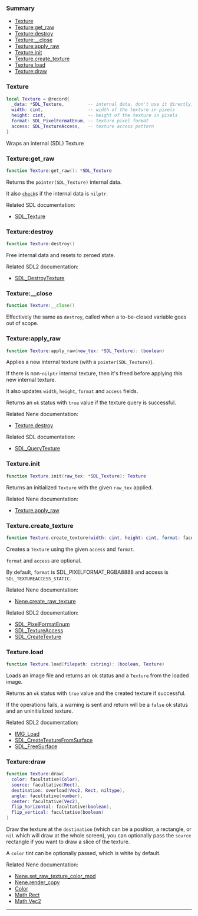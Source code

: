 ### Summary
* [Texture](#texture)
* [Texture:get_raw](#textureget_raw)
* [Texture:destroy](#texturedestroy)
* [Texture:__close](#texture__close)
* [Texture:apply_raw](#textureapply_raw)
* [Texture.init](#textureinit)
* [Texture.create_texture](#texturecreate_texture)
* [Texture.load](#textureload)
* [Texture:draw](#texturedraw)

### Texture

```lua
local Texture = @record{
  _data: *SDL_Texture,         -- internal data, don't use it directly, use methods instead
  width: cint,                 -- width of the texture in pixels
  height: cint,                -- height of the texture in pixels
  format: SDL_PixelFormatEnum, -- texture pixel format
  access: SDL_TextureAccess,   -- texture access pattern
}
```

Wraps an internal (SDL) Texture

### Texture:get_raw

```lua
function Texture:get_raw(): *SDL_Texture
```

Returns the `pointer(SDL_Texture)` internal data.

It also [`check`](https://nelua.io/libraries/#check)s if the internal data is `nilptr`.

Related SDL documentation:
* [SDL_Texture](https://wiki.libsdl.org/SDL_Texture)

### Texture:destroy

```lua
function Texture:destroy()
```

Free internal data and resets to zeroed state.

Related SDL2 documentation:
* [SDL_DestroyTexture](https://wiki.libsdl.org/SDL_DestroyTexture)

### Texture:__close

```lua
function Texture:__close()
```

Effectively the same as `destroy`, called when a to-be-closed variable goes out of scope.

### Texture:apply_raw

```lua
function Texture:apply_raw(new_tex: *SDL_Texture): (boolean)
```

Applies a new internal texture (with a `pointer(SDL_Texture)`).

If there is non-`nilptr` internal texture, then it's freed before applying this new internal texture.

It also updates `width`, `height`, `format` and `access` fields.

Returns an `ok` status with `true` value if the texture query is successful.

Related Nene documentation:
* [Texture.destroy](#texturedestroy)

Related SDL documentation:
* [SDL_QueryTexture](https://wiki.libsdl.org/SDL_QueryTexture)

### Texture.init

```lua
function Texture.init(raw_tex: *SDL_Texture): Texture
```

Returns an initialized `Texture` with the given `raw_tex` applied.

Related Nene documentation:
* [Texture.apply_raw](#textureapply_raw)

### Texture.create_texture

```lua
function Texture.create_texture(width: cint, height: cint, format: facultative(SDL_PixelFormatEnum), access: facultative(SDL_TextureAccess)): (boolean, Texture)
```

Creates a `Texture` using the given `access` and `format`.

`format` and `access` are optional.

By default, `format` is SDL_PIXELFORMAT_RGBA8888 and access is `SDL_TEXTUREACCESS_STATIC`.

Related Nene documentation:
* [Nene.create_raw_texture](init.md#nenecreate_raw_texture)

Related SDL2 documentation:
* [SDL_PixelFormatEnum](https://wiki.libsdl.org/SDL_PixelFormatEnum)
* [SDL_TextureAccess](https://wiki.libsdl.org/SDL_TextureAccess)
* [SDL_CreateTexture](https://wiki.libsdl.org/SDL_CreateTexture)

### Texture.load

```lua
function Texture.load(filepath: cstring): (boolean, Texture)
```

Loads an image file and returns an ok status and a `Texture` from the loaded image.

Returns an `ok` status with `true` value and the created texture if successful.

If the operations fails, a warning is sent and return will be a `false` ok status and an uninitialized texture.

Related SDL2 documentation:
* [IMG_Load](https://www.libsdl.org/projects/SDL_image/docs/SDL_image_11.html)
* [SDL_CreateTextureFromSurface](https://wiki.libsdl.org/SDL_CreateTextureFromSurface)
* [SDL_FreeSurface](https://wiki.libsdl.org/SDL_FreeSurface)

### Texture:draw

```lua
function Texture:draw(
  color: facultative(Color),
  source: facultative(Rect),
  destination: overload(Vec2, Rect, niltype),
  angle: facultative(number),
  center: facultative(Vec2),
  flip_horizontal: facultative(boolean),
  flip_vertical: facultative(boolean)
)
```

Draw the texture at the `destination` (which can be a position, a rectangle, or `nil` which will draw at the whole screen),
you can optionally pass the `source` rectangle if you want to draw a slice of the texture.

A `color` tint can be optionally passed, which is white by default.

Related Nene documentation:
* [Nene.set_raw_texture_color_mod](init.md#neneset_raw_texture_color_mod)
* [Nene.render_copy](init.md#nenerender_copy)
* [Color](color.md#color)
* [Math.Rect](rect.md#rect)
* [Math.Vec2](vec2.md#vec2)

---
